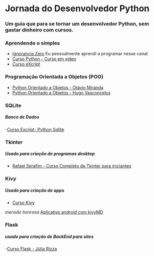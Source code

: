 # Jornada do Desenvolvedor Python

### Um guia que para se tornar um desenvolvedor Python, sem gastar dinheiro com cursos.


### Aprendendo o simples 
- [Ignorancia Zero](https://www.youtube.com/watch?v=lJjR906426o&list=PLfCKf0-awunOu2WyLe2pSD2fXUo795xRe) Eu pessoalmente aprendi a programar nesse canal
- [Curso Python - Curso em video ](https://www.youtube.com/watch?v=S9uPNppGsGo&list=PLvE-ZAFRgX8hnECDn1v9HNTI71veL3oW0)
- [Curso eXcript](https://www.youtube.com/watch?v=j94IGZmwtYI&list=PLesCEcYj003QxPQ4vTXkt22-E11aQvoVj)

### Programação Orientada a Objetos (POO)
- [Python Orientado a Objetos - Otávio Miranda ](https://www.youtube.com/watch?v=RLVbB91A5-8&list=PLbIBj8vQhvm34qAAEEH_PdL2tMG9rz-P7)
- [Python Orientado a Objetos - Hugo Vasconcelos](https://www.youtube.com/watch?v=l41nPZz_uRc&list=PLxNM4ef1Bpxhm8AfK1nDMWPDYXtmVQN-z)

### SQLite
##### Banco de Dados
-[Curso Excript- Python Sqlite](https://www.youtube.com/watch?v=c43-mTD-8XM&list=PLesCEcYj003QiX5JaM24ytHrHiOJknwog)
### Tkinter 
##### Usado para criação de programas desktop 
- [Rafael Serafim - Curso Completo de Tkinter para iniciantes](https://www.youtube.com/watch?v=RtrZcoVD1WM&list=PLqx8fDb-FZDFznZcXb_u_NyiQ7Nai674-)

### Kivy 
##### Usado para criação de apps 
- [Curso Kivy](https://www.youtube.com/playlist?list=PLsMpSZTgkF5AV1FmALMgW8W-TvrfR3nrs)

*mensão honrosa* [Aplicativo android com kivyMD](https://youtu.be/ncPxLt2qWM8)

### Flask 
##### usado para criação de BackEnd para sites
-[Curso Flask - Júlia Rizza](https://www.youtube.com/watch?v=r40pC9kyoj0&list=PL3BqW_m3m6a05ALSBW02qDXmfDKIip2KX)

#### 
